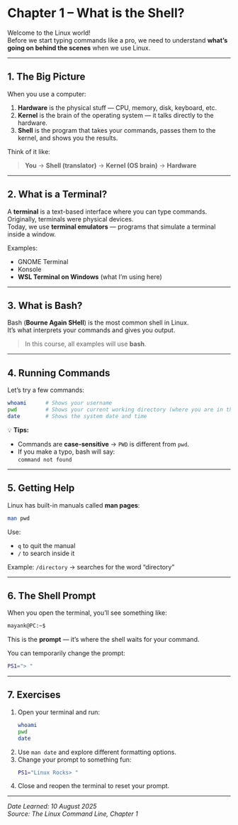 # Chapter 1 – What is the Shell?

Welcome to the Linux world!  
Before we start typing commands like a pro, we need to understand **what’s going on behind the scenes** when we use Linux.

---

## 1. The Big Picture

When you use a computer:
1. **Hardware** is the physical stuff — CPU, memory, disk, keyboard, etc.
2. **Kernel** is the brain of the operating system — it talks directly to the hardware.
3. **Shell** is the program that takes your commands, passes them to the kernel, and shows you the results.

Think of it like:
> **You** → **Shell (translator)** → **Kernel (OS brain)** → **Hardware**

---

## 2. What is a Terminal?

A **terminal** is a text-based interface where you can type commands.  
Originally, terminals were physical devices.  
Today, we use **terminal emulators** — programs that simulate a terminal inside a window.

Examples:
- GNOME Terminal
- Konsole
- **WSL Terminal on Windows** (what I’m using here)

---

## 3. What is Bash?

Bash (**Bourne Again SHell**) is the most common shell in Linux.  
It’s what interprets your commands and gives you output.

> In this course, all examples will use **bash**.

---

## 4. Running Commands

Let’s try a few commands:

```bash
whoami      # Shows your username
pwd         # Shows your current working directory (where you are in the filesystem)
date        # Shows the system date and time
```

💡 **Tips:**
- Commands are **case-sensitive** → `PWD` is different from `pwd`.
- If you make a typo, bash will say:  
  `command not found`

---

## 5. Getting Help

Linux has built-in manuals called **man pages**:

```bash
man pwd
```

Use:
- `q` to quit the manual
- `/` to search inside it

Example: `/directory` → searches for the word “directory”

---

## 6. The Shell Prompt

When you open the terminal, you’ll see something like:

```bash
mayank@PC:~$
```

This is the **prompt** — it’s where the shell waits for your command.

You can temporarily change the prompt:

```bash
PS1="> "
```

---

## 7. Exercises

1. Open your terminal and run:
   ```bash
   whoami
   pwd
   date
   ```
2. Use `man date` and explore different formatting options.
3. Change your prompt to something fun:
   ```bash
   PS1="Linux Rocks> "
   ```
4. Close and reopen the terminal to reset your prompt.

---

*Date Learned: 10 August 2025*  
*Source: The Linux Command Line, Chapter 1*
